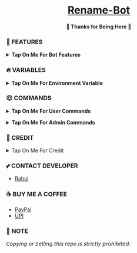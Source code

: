 <h1 align="center">
 <b><a href="https://youtu.be/EssIq5aPOII" target="/blank">Rename-Bot</a>
</h1>

<p align="center">🩷 Thanks for Being Here 🩷</p>



### 🥰 FEATURES

<details><summary>Tap On Me For Bot Features</summary>

 - Renames very fast.
 - Support 4Gb Rename.
 - Premium plan feature.
 - Permanent Thumbnail support.
 - Supports Broadcasts.
 - Set custom caption.
 - Metadata added.
 - Convert video into file & vice versa.
 - Has a custom Start-up pic.
 - Force subscribe available.
 - Supports ulimited renaming at a time.
 - Deploy to Koyeb + Heroku + Railway + Render.
 - [Developer support](https://telegram.me/TechifySupport) 24x7
</details>


### 🔥 VARIABLES

<details><summary>Tap On Me For Environment Variable</summary>

* `API_ID` - Get API ID From <a href="https://youtu.be/RdMY6Lqfi9w" target="/blank">Telegram Auth</a> 
* `API_HASH` - Get API HASH From <a href="https://youtu.be/RdMY6Lqfi9w" target="/blank">Telegram Auth</a>
* `BOT_TOKEN` - Get BOT TOKEN From <a href="https://youtu.be/aJILCCXfNVM" target="/blank">Bot Father</a>
* `ADMIN` - Add Your User ID, If Multiple Is Use Space To Split
* `LOG_CHANNEL` - Bot Logs Channel To Sending User Data & 4GB Premium Client To Use, Id Must Startswith -100 & Make Sure Bot Is Admin In This Channel
* `DATABASE_URL` - Mongo Database URL From <a href="https://youtu.be/pMJpHoiu1go" target="/blank">Mongo DB</a>
* `DATABASE_NAME`  - Your Mongo Database Name From Mongo DB (Optional)
* `FORCE_SUBS` - Your Force Subscribe Channel Username Without @ (Optional)
* `START_PIC` - Your Bot Start Command Pic (Optional)
* `STRING_SESSION` - Premium 4GB Client Pyrogram v2 String Session(Optional).
</details>
</b>

### 😍 COMMANDS

<b><details><summary>Tap On Me For User Commands</summary>

```
start - Check If The Bot Is Running.
viewthumb - To View Current Thumbnail.
delthumb - To Delete Current Thumbnail.
set_caption - To Set A Custom Caption.
see_caption - To See Your Custom Caption.
del_caption - To Delete Custom Caption.
ping - To Check Bot Ping.
myplan - To View User Current Plan.
donate - To Support Developer.
metadata - To set metadata
upgrade - To View All Plans With Price List.
```
</b>
</details>

<b><details><summary>Tap On Me For Admin Commands</summary>

```
users - Use This Command To See Total Users.
allids - Use This Command To See All Users IDs List.
broadcast - Message Broadcast Command.
warn - Use This Command To Send A Message To A User.
ceasepower - To Cease (Downgrade) Renaming Capacity.
resetpower - To Reset Renaming Capacity (To Default 2GB).
addpremium - To Upgrade User Plan.
restart - Use This Command To Cancel All Process And Restart The Bot.
```
</b>
</details>


### 🥳 CREDIT

<details><summary>Tap On Me For Credit</summary>


💝 Credit Goes To [TechifyBots](https://github.com/TechifyBots)

💘 Base Repo Credit [Jishu](https://github.com/JishuDeveloper)

💖 And Thank You So Much To All Who Help In This Journey.
</details>

### 💕 CONTACT DEVELOPER

- [Rahul](https://telegram.me/CodeXBro)

### ☕ BUY ME A COFFEE
- [PayPal](https://paypal.me/RahulReviews)
- [UPI](https://codexbots.github.io/Donate)

### 📌 NOTE

𝘊𝘰𝘱𝘺𝘪𝘯𝘨 𝘰𝘳 𝘚𝘦𝘭𝘭𝘪𝘯𝘨 𝘵𝘩𝘪𝘴 𝘳𝘦𝘱𝘰 𝘪𝘴 𝘴𝘵𝘳𝘪𝘤𝘵𝘭𝘺 𝘱𝘳𝘰𝘩𝘪𝘣𝘪𝘵𝘦𝘥.</b>
